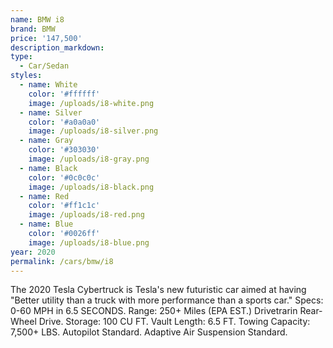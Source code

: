 ```yaml
---
name: BMW i8
brand: BMW
price: '147,500'
description_markdown:
type:
  - Car/Sedan
styles:
  - name: White
    color: '#ffffff'
    image: /uploads/i8-white.png
  - name: Silver
    color: '#a0a0a0'
    image: /uploads/i8-silver.png
  - name: Gray
    color: '#303030'
    image: /uploads/i8-gray.png
  - name: Black
    color: '#0c0c0c'
    image: /uploads/i8-black.png
  - name: Red
    color: '#ff1c1c'
    image: /uploads/i8-red.png
  - name: Blue
    color: '#0026ff'
    image: /uploads/i8-blue.png
year: 2020
permalink: /cars/bmw/i8
---
```


The 2020 Tesla Cybertruck is Tesla's new futuristic car aimed at having "Better utility than a truck with more performance than a sports car."
Specs: 
0-60 MPH in 6.5 SECONDS.
Range: 250+ Miles (EPA EST.)
Drivetrarin Rear-Wheel Drive.
Storage: 100 CU FT.
Vault Length: 6.5 FT.
Towing Capacity: 7,500+ LBS.
Autopilot Standard.
Adaptive Air Suspension Standard.



